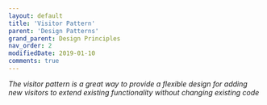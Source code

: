 ```yaml
---
layout: default
title: 'Visitor Pattern'
parent: 'Design Patterns'
grand_parent: Design Principles
nav_order: 2
modifiedDate: 2019-01-10
comments: true
---
```

<em>The visitor pattern is a great way to provide a flexible design for adding new visitors to extend existing functionality without changing existing code  </em>
